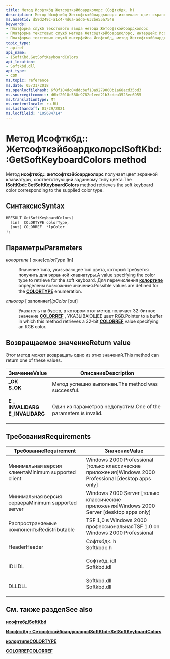```yaml
---
title: Метод Исофткбд Жетсофткэйбоардколорс (Софткбдк. h)
description: Метод Исофткбд Жетсофткэйбоардколорс извлекает цвет экранной клавиатуры, соответствующий заданному типу цвета.
ms.assetid: d59d249c-a1c4-4d6a-add6-632be55a7549
keywords:
- Платформа служб текстового ввода метода Жетсофткэйбоардколорс
- Платформа текстовых служб метода Жетсофткэйбоардколорс, интерфейс Исофткбд
- Платформа текстовых служб интерфейса Исофткбд, метод Жетсофткэйбоардколорс
topic_type:
- apiref
api_name:
- ISoftKbd.GetSoftKeyboardColors
api_location:
- Softkbd.dll
api_type:
- COM
ms.topic: reference
ms.date: 05/31/2018
ms.openlocfilehash: 6f8f184dc04ddcbef18a9279000b1a68acd35bd3
ms.sourcegitcommit: d6bf2018c588c9782e1eed21b3cdea3523ec6955
ms.translationtype: MT
ms.contentlocale: ru-RU
ms.lasthandoff: 01/29/2021
ms.locfileid: "105684714"
---
```

# <a name="isoftkbdgetsoftkeyboardcolors-method"></a><span data-ttu-id="0db57-106">Метод Исофткбд:: Жетсофткэйбоардколорс</span><span class="sxs-lookup"><span data-stu-id="0db57-106">ISoftKbd::GetSoftKeyboardColors method</span></span>

<span data-ttu-id="0db57-107">Метод **исофткбд:: жетсофткэйбоардколорс** получает цвет экранной клавиатуры, соответствующий заданному типу цвета.</span><span class="sxs-lookup"><span data-stu-id="0db57-107">The **ISoftKbd::GetSoftKeyboardColors** method retrieves the soft keyboard color corresponding to the supplied color type.</span></span>

## <a name="syntax"></a><span data-ttu-id="0db57-108">Синтаксис</span><span class="sxs-lookup"><span data-stu-id="0db57-108">Syntax</span></span>


```C++
HRESULT GetSoftKeyboardColors(
  [in]  COLORTYPE colorType,
  [out] COLORREF  *lpColor
);
```



## <a name="parameters"></a><span data-ttu-id="0db57-109">Параметры</span><span class="sxs-lookup"><span data-stu-id="0db57-109">Parameters</span></span>

<dl> <dt>

<span data-ttu-id="0db57-110">*колортипе* \[ окне\]</span><span class="sxs-lookup"><span data-stu-id="0db57-110">*colorType* \[in\]</span></span>
</dt> <dd>

<span data-ttu-id="0db57-111">Значение типа, указывающее тип цвета, который требуется получить для экранной клавиатуры.</span><span class="sxs-lookup"><span data-stu-id="0db57-111">A value specifying the color type to retrieve for the soft keyboard.</span></span> <span data-ttu-id="0db57-112">Для перечисления [**колортипе**](/windows/win32/api/icm/ne-icm-colortype) определены возможные значения.</span><span class="sxs-lookup"><span data-stu-id="0db57-112">Possible values are defined for the [**COLORTYPE**](/windows/win32/api/icm/ne-icm-colortype) enumeration.</span></span>

</dd> <dt>

<span data-ttu-id="0db57-113">*лпколор* \[ заполняет\]</span><span class="sxs-lookup"><span data-stu-id="0db57-113">*lpColor* \[out\]</span></span>
</dt> <dd>

<span data-ttu-id="0db57-114">Указатель на буфер, в котором этот метод получает 32-битное значение [**COLORREF**](/windows/desktop/gdi/colorref) , УКАЗЫВАЮЩЕЕ цвет RGB.</span><span class="sxs-lookup"><span data-stu-id="0db57-114">Pointer to a buffer in which this method retrieves a 32-bit [**COLORREF**](/windows/desktop/gdi/colorref) value specifying an RGB color.</span></span>

</dd> </dl>

## <a name="return-value"></a><span data-ttu-id="0db57-115">Возвращаемое значение</span><span class="sxs-lookup"><span data-stu-id="0db57-115">Return value</span></span>

<span data-ttu-id="0db57-116">Этот метод может возвращать одно из этих значений.</span><span class="sxs-lookup"><span data-stu-id="0db57-116">This method can return one of these values.</span></span>



| <span data-ttu-id="0db57-117">Значение</span><span class="sxs-lookup"><span data-stu-id="0db57-117">Value</span></span>                                                                                        | <span data-ttu-id="0db57-118">Описание</span><span class="sxs-lookup"><span data-stu-id="0db57-118">Description</span></span>                                  |
|----------------------------------------------------------------------------------------------|----------------------------------------------|
| <dl> <span data-ttu-id="0db57-119"><dt>**\_ОК**</dt></span><span class="sxs-lookup"><span data-stu-id="0db57-119"><dt>**S\_OK**</dt></span></span> </dl>         | <span data-ttu-id="0db57-120">Метод успешно выполнен.</span><span class="sxs-lookup"><span data-stu-id="0db57-120">The method was successful.</span></span><br/>        |
| <dl> <span data-ttu-id="0db57-121"><dt>**E \_ INVALIDARG**</dt></span><span class="sxs-lookup"><span data-stu-id="0db57-121"><dt>**E\_INVALIDARG**</dt></span></span> </dl> | <span data-ttu-id="0db57-122">Один из параметров недопустим.</span><span class="sxs-lookup"><span data-stu-id="0db57-122">One of the parameters is invalid.</span></span><br/> |



 

## <a name="requirements"></a><span data-ttu-id="0db57-123">Требования</span><span class="sxs-lookup"><span data-stu-id="0db57-123">Requirements</span></span>



| <span data-ttu-id="0db57-124">Требование</span><span class="sxs-lookup"><span data-stu-id="0db57-124">Requirement</span></span> | <span data-ttu-id="0db57-125">Значение</span><span class="sxs-lookup"><span data-stu-id="0db57-125">Value</span></span> |
|-------------------------------------|----------------------------------------------------------------------------------------|
| <span data-ttu-id="0db57-126">Минимальная версия клиента</span><span class="sxs-lookup"><span data-stu-id="0db57-126">Minimum supported client</span></span><br/> | <span data-ttu-id="0db57-127">Windows 2000 Professional \[только классические приложения\]</span><span class="sxs-lookup"><span data-stu-id="0db57-127">Windows 2000 Professional \[desktop apps only\]</span></span><br/>                             |
| <span data-ttu-id="0db57-128">Минимальная версия сервера</span><span class="sxs-lookup"><span data-stu-id="0db57-128">Minimum supported server</span></span><br/> | <span data-ttu-id="0db57-129">Windows 2000 Server \[только классические приложения\]</span><span class="sxs-lookup"><span data-stu-id="0db57-129">Windows 2000 Server \[desktop apps only\]</span></span><br/>                                   |
| <span data-ttu-id="0db57-130">Распространяемые компоненты</span><span class="sxs-lookup"><span data-stu-id="0db57-130">Redistributable</span></span><br/>          | <span data-ttu-id="0db57-131">TSF 1,0 в Windows 2000 профессиональная</span><span class="sxs-lookup"><span data-stu-id="0db57-131">TSF 1.0 on Windows 2000 Professional</span></span><br/>                                        |
| <span data-ttu-id="0db57-132">Header</span><span class="sxs-lookup"><span data-stu-id="0db57-132">Header</span></span><br/>                   | <dl> <span data-ttu-id="0db57-133"><dt>Софткбдк. h</dt></span><span class="sxs-lookup"><span data-stu-id="0db57-133"><dt>Softkbdc.h</dt></span></span> </dl>  |
| <span data-ttu-id="0db57-134">IDL</span><span class="sxs-lookup"><span data-stu-id="0db57-134">IDL</span></span><br/>                      | <dl> <span data-ttu-id="0db57-135"><dt>Софткбд. idl</dt></span><span class="sxs-lookup"><span data-stu-id="0db57-135"><dt>Softkbd.idl</dt></span></span> </dl> |
| <span data-ttu-id="0db57-136">DLL</span><span class="sxs-lookup"><span data-stu-id="0db57-136">DLL</span></span><br/>                      | <dl> <span data-ttu-id="0db57-137"><dt>Softkbd.dll</dt></span><span class="sxs-lookup"><span data-stu-id="0db57-137"><dt>Softkbd.dll</dt></span></span> </dl> |



## <a name="see-also"></a><span data-ttu-id="0db57-138">См. также раздел</span><span class="sxs-lookup"><span data-stu-id="0db57-138">See also</span></span>

<dl> <dt>

[<span data-ttu-id="0db57-139">**исофткбд**</span><span class="sxs-lookup"><span data-stu-id="0db57-139">**ISoftKbd**</span></span>](isoftkbd.md)
</dt> <dt>

[<span data-ttu-id="0db57-140">**Исофткбд:: Сетсофткэйбоардколорс**</span><span class="sxs-lookup"><span data-stu-id="0db57-140">**ISoftKbd::SetSoftKeyboardColors**</span></span>](/windows/desktop/TSF/isoftkbd-setsoftkeyboardcolors)
</dt> <dt>

[<span data-ttu-id="0db57-141">**колортипе**</span><span class="sxs-lookup"><span data-stu-id="0db57-141">**COLORTYPE**</span></span>](/windows/win32/api/icm/ne-icm-colortype)
</dt> <dt>

[<span data-ttu-id="0db57-142">**COLORREF**</span><span class="sxs-lookup"><span data-stu-id="0db57-142">**COLORREF**</span></span>](/windows/desktop/gdi/colorref)
</dt> </dl>

 

